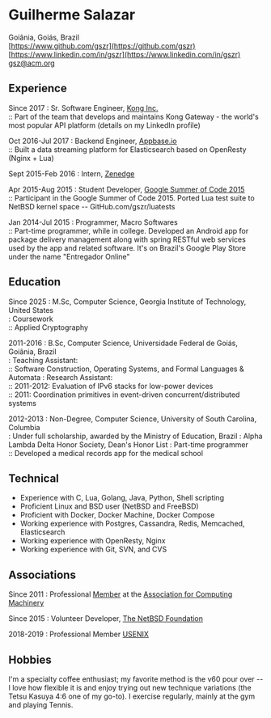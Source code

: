 Guilherme Salazar
=================

Goiânia, Goiás, Brazil  
[https://www.github.com/gszr](https://github.com/gszr)  
[https://www.linkedin.com/in/gszr](https://www.linkedin.com/in/gszr)  
[gsz@acm.org](mailto:gsz@acm.org)

## Experience

Since 2017
: Sr. Software Engineer, [Kong Inc.](https://konghq.com/)  
:: Part of the team that develops and maintains Kong Gateway - the
world's most popular API platform (details on my LinkedIn profile)

Oct 2016-Jul 2017
: Backend Engineer, [Appbase.io](https://appbase.io)  
:: Built a data streaming platform for Elasticsearch based on OpenResty (Nginx + Lua)

Sept 2015-Feb 2016
: Intern, [Zenedge](https://zenedge.com/)

Apr 2015-Aug 2015
: Student Developer, [Google Summer of Code 2015](https://www.google-melange.com/archive/gsoc/2015)  
:: Participant in the Google Summer of Code 2015. Ported Lua test suite to
NetBSD kernel space -- GitHub.com/gszr/luatests

Jan 2014-Jul 2015
: Programmer, Macro Softwares  
:: Part-time programmer, while in college. Developed an Android app for
package delivery management along with spring RESTful web services used by the
app and related software. It's on Brazil's Google Play Store under the name
"Entregador Online"

## Education

Since 2025
: M.Sc, Computer Science, Georgia Institute of Technology, United States  
: Coursework  
:: Applied Cryptography

2011-2016
: B.Sc, Computer Science, Universidade Federal de Goiás, Goiânia, Brazil  
: Teaching Assistant:  
:: Software Construction, Operating Systems, and Formal Languages & Automata
: Research Assistant:  
:: 2011-2012: Evaluation of IPv6 stacks for low-power devices  
:: 2011: Coordination primitives in event-driven concurrent/distributed systems

2012-2013
: Non-Degree, Computer Science, University of South Carolina, Columbia  
: Under full scholarship, awarded by the Ministry of Education, Brazil
: Alpha Lambda Delta Honor Society, Dean's Honor List
: Part-time programmer  
:: Developed a medical records app for the medical school

## Technical

- Experience with C, Lua, Golang, Java, Python, Shell scripting
- Proficient Linux and BSD user (NetBSD and FreeBSD)
- Proficient with Docker, Docker Machine, Docker Compose
- Working experience with Postgres, Cassandra, Redis, Memcached, Elasticsearch
- Working experience with OpenResty, Nginx
- Working experience with Git, SVN, and CVS

## Associations

Since 2011
: Professional [Member](Member) at the [Association for Computing Machinery](https://www.acm.org/)

Since 2015
: Volunteer Developer, [The NetBSD Foundation](https://netbsd.org/)

2018-2019
: Professional Member [USENIX](https://www.usenix.org)

## Hobbies

I'm a specialty coffee enthusiast; my favorite method is the v60 pour over -- I 
love how flexible it is and enjoy trying out new technique variations (the Tetsu
Kasuya 4:6 one of my go-to). I exercise regularly, mainly at the gym and playing
Tennis.
